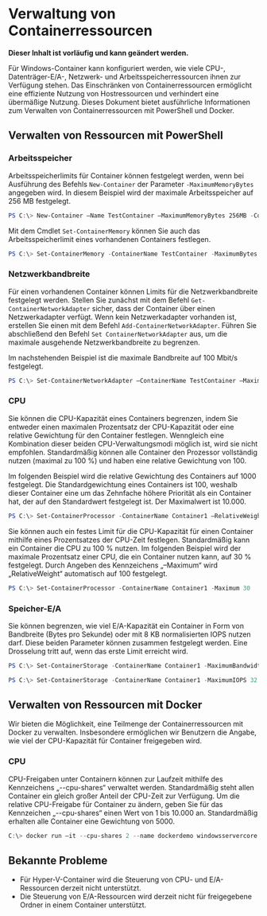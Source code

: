 # Verwaltung von Containerressourcen

**Dieser Inhalt ist vorläufig und kann geändert werden.**

Für Windows-Container kann konfiguriert werden, wie viele CPU-, Datenträger-E/A-, Netzwerk- und Arbeitsspeicherressourcen ihnen zur Verfügung stehen. Das Einschränken von Containerressourcen ermöglicht eine effiziente Nutzung von Hostressourcen und verhindert eine übermäßige Nutzung. Dieses Dokument bietet ausführliche Informationen zum Verwalten von Containerressourcen mit PowerShell und Docker.

## Verwalten von Ressourcen mit PowerShell

### Arbeitsspeicher

Arbeitsspeicherlimits für Container können festgelegt werden, wenn bei Ausführung des Befehls `New-Container` der Parameter `-MaximumMemoryBytes` angegeben wird. In diesem Beispiel wird der maximale Arbeitsspeicher auf 256 MB festgelegt.

```powershell
PS C:\> New-Container –Name TestContainer –MaximumMemoryBytes 256MB -ContainerimageName WindowsServerCore
```
Mit dem Cmdlet `Set-ContainerMemory` können Sie auch das Arbeitsspeicherlimit eines vorhandenen Containers festlegen.

```powershell
PS C:\> Set-ContainerMemory -ContainerName TestContainer -MaximumBytes 500mb
```

### Netzwerkbandbreite

Für einen vorhandenen Container können Limits für die Netzwerkbandbreite festgelegt werden. Stellen Sie zunächst mit dem Befehl `Get-ContainerNetworkAdapter` sicher, dass der Container über einen Netzwerkadapter verfügt. Wenn kein Netzwerkadapter vorhanden ist, erstellen Sie einen mit dem Befehl `Add-ContainerNetworkAdapter`. Führen Sie abschließend den Befehl `Set ContainerNetworkAdapter` aus, um die maximale ausgehende Netzwerkbandbreite zu begrenzen.

Im nachstehenden Beispiel ist die maximale Bandbreite auf 100 Mbit/s festgelegt.

```powershell
PS C:\> Set-ContainerNetworkAdapter –ContainerName TestContainer –MaximumBandwidth 100000000
```

### CPU

Sie können die CPU-Kapazität eines Containers begrenzen, indem Sie entweder einen maximalen Prozentsatz der CPU-Kapazität oder eine relative Gewichtung für den Container festlegen. Wenngleich eine Kombination dieser beiden CPU-Verwaltungsmodi möglich ist, wird sie nicht empfohlen. Standardmäßig können alle Container den Prozessor vollständig nutzen (maximal zu 100 %) und haben eine relative Gewichtung von 100.

Im folgenden Beispiel wird die relative Gewichtung des Containers auf 1000 festgelegt. Die Standardgewichtung eines Containers ist 100, weshalb dieser Container eine um das Zehnfache höhere Priorität als ein Container hat, der auf den Standardwert festgelegt ist. Der Maximalwert ist 10.000.

```powershell
PS C:\> Set-ContainerProcessor -ContainerName Container1 –RelativeWeight 10000.
```

Sie können auch ein festes Limit für die CPU-Kapazität für einen Container mithilfe eines Prozentsatzes der CPU-Zeit festlegen. Standardmäßig kann ein Container die CPU zu 100 % nutzen. Im folgenden Beispiel wird der maximale Prozentsatz einer CPU, die ein Container nutzen kann, auf 30 % festgelegt. Durch Angeben des Kennzeichens „–Maximum“ wird „RelativeWeight“ automatisch auf 100 festgelegt.

```powershell
PS C:\> Set-ContainerProcessor -ContainerName Container1 -Maximum 30
```

### Speicher-E/A

Sie können begrenzen, wie viel E/A-Kapazität ein Container in Form von Bandbreite (Bytes pro Sekunde) oder mit 8 KB normalisierten IOPS nutzen darf. Diese beiden Parameter können zusammen festgelegt werden. Eine Drosselung tritt auf, wenn das erste Limit erreicht wird.

```powershell
PS C:\> Set-ContainerStorage -ContainerName Container1 -MaximumBandwidth 1000000
```
```powershell
PS C:\> Set-ContainerStorage -ContainerName Container1 -MaximumIOPS 32
```

## Verwalten von Ressourcen mit Docker

Wir bieten die Möglichkeit, eine Teilmenge der Containerressourcen mit Docker zu verwalten. Insbesondere ermöglichen wir Benutzern die Angabe, wie viel der CPU-Kapazität für Container freigegeben wird.

### CPU

CPU-Freigaben unter Containern können zur Laufzeit mithilfe des Kennzeichens „--cpu-shares“ verwaltet werden. Standardmäßig steht allen Container ein gleich großer Anteil der CPU-Zeit zur Verfügung. Um die relative CPU-Freigabe für Container zu ändern, geben Sie für das Kennzeichen „--cpu-shares“ einen Wert von 1 bis 10.000 an. Standardmäßig erhalten alle Container eine Gewichtung von 5000.

```powershell 
C:\> docker run –it --cpu-shares 2 --name dockerdemo windowsservercore cmd
```

## Bekannte Probleme

- Für Hyper-V-Container wird die Steuerung von CPU- und E/A-Ressourcen derzeit nicht unterstützt.
- Die Steuerung von E/A-Ressourcen wird derzeit nicht für freigegebene Ordner in einem Container unterstützt.





